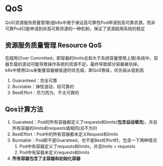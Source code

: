 # QoS
QoS(资源服务质量管理)是k8s中用于保证高可靠性Pod申请到高可靠资源，而非可靠Pod只能申请到非高可靠资源的一种机制，保证了资源超用系统的稳定

## 资源服务质量管理 Resource QoS
在超用(Over Committed，即容器的limits总和大于系统容量使用上限)系统中，容器负载的波动可能导致操作系统的资源不足，最终导致部分容器被杀掉。  
k8s中使用Qos来衡量容器被驱逐的优先级，即QoS等级，优先级从低到高
1. Guaranteed：完全可靠
2. Burstable：弹性波动、较可靠的
3. BestEffort：尽力而为、不太可靠的

## Qos计算方法
1. Guarateed：Pod的所有容器都定义了requests和limits(**包含自动填充**)，并且所有容器的limits和requests值相同(且不为0)
2. BestEffort：Pod中的所有容器都未定义Request和limits
3. Burstable：Pod即不是Guarateed，也不是BestEffort时，包含一下两种情况
   1. Pod中有容器定义了requests和limits，并且limits > requests
   2. Pod中有容器未定义requests和limits
4. **所有容器包含了主容器和初始化容器**